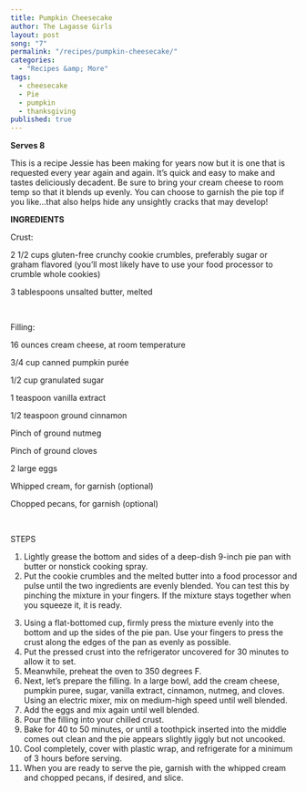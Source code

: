 ```yaml
---
title: Pumpkin Cheesecake
author: The Lagasse Girls
layout: post
song: "7"
permalink: "/recipes/pumpkin-cheesecake/"
categories: 
  - "Recipes &amp; More"
tags: 
  - cheesecake
  - Pie
  - pumpkin
  - thanksgiving
published: true
---
```


**Serves 8**

This is a recipe Jessie has been making for years now but it is one that is requested every year again and again. It’s quick and easy to make and tastes deliciously decadent. Be sure to bring your cream cheese to room temp so that it blends up evenly. You can choose to garnish the pie top if you like…that also helps hide any unsightly cracks that may develop!

**INGREDIENTS**

Crust:

2 1/2 cups gluten-free crunchy cookie crumbles, preferably sugar or graham flavored (you’ll most likely have to use your food processor to crumble whole cookies)

3 tablespoons unsalted butter, melted

&nbsp;

Filling:

16 ounces cream cheese, at room temperature

3/4 cup canned pumpkin purée

1/2 cup granulated sugar

1 teaspoon vanilla extract

1/2 teaspoon ground cinnamon

Pinch of ground nutmeg

Pinch of ground cloves

2 large eggs

Whipped cream, for garnish (optional)

Chopped pecans, for garnish (optional)

&nbsp;

STEPS

  1. Lightly grease the bottom and sides of a deep-dish 9-inch pie pan with butter or nonstick cooking spray.
  2. Put the cookie crumbles and the melted butter into a food processor and pulse until the two ingredients are evenly blended. You can test this by pinching the mixture in your fingers. If the mixture stays together when you squeeze it, it is ready.

<ol start="3">
  <li>
    Using a flat-bottomed cup, firmly press the mixture evenly into the bottom and up the sides of the pie pan. Use your fingers to press the crust along the edges of the pan as evenly as possible.
  </li>
  <li>
    Put the pressed crust into the refrigerator uncovered for 30 minutes to allow it to set.
  </li>
  <li>
    Meanwhile, preheat the oven to 350 degrees F.
  </li>
  <li>
    Next, let’s prepare the filling. In a large bowl, add the cream cheese, pumpkin puree, sugar, vanilla extract, cinnamon, nutmeg, and cloves. Using an electric mixer, mix on medium-high speed until well blended.
  </li>
  <li>
    Add the eggs and mix again until well blended.
  </li>
  <li>
    Pour the filling into your chilled crust.
  </li>
  <li>
    Bake for 40 to 50 minutes, or until a toothpick inserted into the middle comes out clean and the pie appears slightly jiggly but not uncooked.
  </li>
  <li>
    Cool completely, cover with plastic wrap, and refrigerate for a minimum of 3 hours before serving.
  </li>
  <li>
    When you are ready to serve the pie, garnish with the whipped cream and chopped pecans, if desired, and slice.
  </li>
</ol>

&nbsp;
